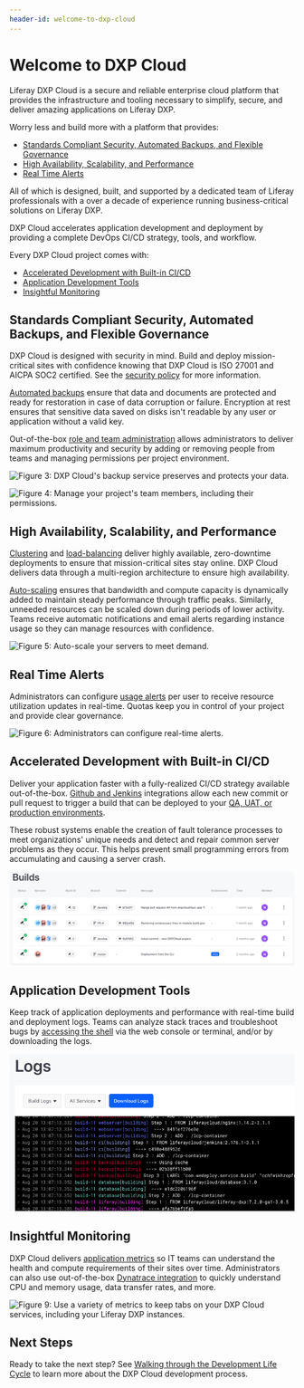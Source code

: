 ```yaml
---
header-id: welcome-to-dxp-cloud
---
```


# Welcome to DXP Cloud

Liferay DXP Cloud is a secure and reliable enterprise cloud platform that 
provides the infrastructure and tooling necessary to simplify, secure, and 
deliver amazing applications on Liferay DXP.

Worry less and build more with a platform that provides:

- [Standards Compliant Security, Automated Backups, and Flexible Governance](#standards-compliant-security-automated-backups-and-flexible-governance)
- [High Availability, Scalability, and Performance](#high-availability-scalability-and-performance)
- [Real Time Alerts](#real-time-alerts)

All of which is designed, built, and supported by a dedicated team of 
Liferay professionals with a over a decade of experience running 
business-critical solutions on Liferay DXP. 

DXP Cloud accelerates application development and deployment by providing a 
complete DevOps CI/CD strategy, tools, and workflow. 

Every DXP Cloud project comes with: 

- [Accelerated Development with Built-in CI/CD](#accelerated-development-with-built-in-cicd)
- [Application Development Tools](#application-development-tools)
- [Insightful Monitoring](#insightful-monitoring)

## Standards Compliant Security, Automated Backups, and Flexible Governance

DXP Cloud is designed with security in mind. Build and deploy mission-critical 
sites with confidence knowing that DXP Cloud is ISO 27001 and AICPA SOC2 
certified. See the 
[security policy](https://www.liferay.com/documents/10182/3292406/Liferay+DXP+Cloud+Data+Security+and+Protection.pdf/78ce7065-9787-1fb2-9c7b-6d7c13f4a3e6?t=1564674972483) 
for more information. 

[Automated backups](/docs/-/knowledge_base/dxp-cloud/backup-service) 
ensure that data and documents are protected and ready for restoration in case 
of data corruption or failure. Encryption at rest ensures that sensitive data 
saved on disks isn't readable by any user or application without a valid key. 

Out-of-the-box 
[role and team administration](/docs/-/knowledge_base/dxp-cloud/team-collaboration-access-control) 
allows administrators to deliver maximum productivity and security by adding or 
removing people from teams and managing permissions per project environment.

![Figure 3: DXP Cloud's backup service preserves and protects your data.](../images/backups.png)

![Figure 4: Manage your project's team members, including their permissions.](../images/invite-member.png)

## High Availability, Scalability, and Performance

[Clustering](/docs/-/knowledge_base/dxp-cloud/using-the-liferay-dxp-service) 
and 
[load-balancing](/docs/-/knowledge_base/dxp-cloud/load-balancer) 
deliver highly available, zero-downtime deployments to ensure that 
mission-critical sites stay online. DXP Cloud delivers data through a 
multi-region architecture to ensure high availability. 

[Auto-scaling](/docs/-/knowledge_base/dxp-cloud/auto-scaling) 
ensures that bandwidth and compute capacity is dynamically added to maintain 
steady performance through traffic peaks. Similarly, unneeded resources can be 
scaled down during periods of lower activity. Teams receive automatic 
notifications and email alerts regarding instance usage so they can manage 
resources with confidence. 

![Figure 5: Auto-scale your servers to meet demand.](../images/auto-scaling.png)

## Real Time Alerts

Administrators can configure 
[usage alerts](/docs/-/knowledge_base/dxp-cloud/real-time-alerts) 
per user to receive resource utilization updates in real-time. Quotas keep you 
in control of your project and provide clear governance. 

![Figure 6: Administrators can configure real-time alerts.](../images/alerts-prefs-page.png)

## Accelerated Development with Built-in CI/CD

Deliver your application faster with a fully-realized CI/CD strategy available 
out-of-the-box. 
[Github and Jenkins](/docs/-/knowledge_base/dxp-cloud/continuous-integration) 
integrations allow each new commit or pull request to trigger a build that 
can be deployed to your 
[QA, UAT, or production environments](/docs/-/knowledge_base/dxp-cloud/environments). 

These robust systems enable the creation of fault tolerance processes 
to meet organizations' unique needs and detect and repair common server 
problems as they occur. This helps prevent small programming errors from 
accumulating and causing a server crash. 

![Figure 7: View, manage, and deploy your builds from a central location.](../images/builds.png)

## Application Development Tools

Keep track of application deployments and performance with real-time build and 
deployment logs. Teams can analyze stack traces and troubleshoot bugs by 
[accessing the shell](/docs/-/knowledge_base/dxp-cloud/shell-access) 
via the web console or terminal, and/or by downloading the logs. 

![Figure 8: Real-time build and deployment logs help you solve problems with your applications.](../images/build-logs.png)

## Insightful Monitoring

DXP Cloud delivers 
[application metrics](/docs/-/knowledge_base/dxp-cloud/application-metrics) 
so IT teams can understand the health and compute requirements of their sites 
over time. Administrators can also use out-of-the-box 
[Dynatrace integration](/docs/-/knowledge_base/dxp-cloud/using-the-liferay-dxp-service) 
to quickly understand CPU and memory usage, data transfer rates, and more. 

![Figure 9: Use a variety of metrics to keep tabs on your DXP Cloud services, including your Liferay DXP instances.](../images/app-metrics.png)

## Next Steps

<!-- Replace link to liferay.com with correct link once that article exists -->
Ready to take the next step? See 
[Walking through the Development Life Cycle](https://www.liferay.com/) 
to learn more about the DXP Cloud development process. 
